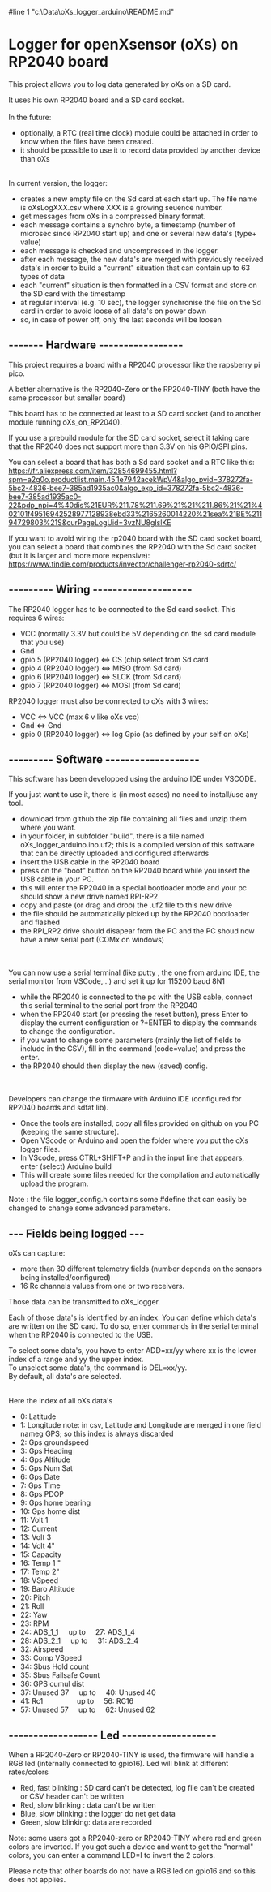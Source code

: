 #line 1 "c:\\Data\\oXs_logger_arduino\\README.md"
# Logger for openXsensor (oXs) on RP2040 board
This project allows you to log data generated by oXs on a SD card.

It uses his own RP2040 board and a SD card socket.
\
\
In the future:
* optionally, a RTC (real time clock) module could be attached in order to know when the files have been created.
* it should be possible to use it to record data provided by another device than oXs


\
In current version, the logger:
* creates a new empty file on the Sd card at each start up. The file name is oXsLogXXX.csv where XXX is a growing seuence number.
* get messages from oXs in a compressed binary format.
* each message contains a synchro byte, a timestamp (number of microsec since RP2040 start up) and one or several new data's (type+ value)
* each message is checked and uncompressed in the logger.
* after each message, the new data's are merged with previously received data's in order to build a "current" situation that can contain up to 63 types of data
* each "current" situation is then formatted in a CSV format and store on the SD card with the timestamp 
* at regular interval (e.g. 10 sec), the logger synchronise the file on the Sd card in order to avoid loose of all data's on power down 
* so, in case of power off, only the last seconds will be loosen
## -------  Hardware -----------------

This project requires a board with a RP2040 processor like the rapsberry pi pico.

A better alternative is the RP2040-Zero or the RP2040-TINY (both have the same processor but smaller board)

This board has to be connected at least to a SD card socket (and to another module running oXs_on_RP2040).

If you use a prebuild module for the SD card socket, select it taking care that the RP2040 does not support more than 3.3V on his GPIO/SPI pins. 

You can select a board that has both a Sd card socket and a RTC like this: https://fr.aliexpress.com/item/32854699455.html?spm=a2g0o.productlist.main.45.1e7942acekWpV4&algo_pvid=378272fa-5bc2-4836-bee7-385ad1935ac0&algo_exp_id=378272fa-5bc2-4836-bee7-385ad1935ac0-22&pdp_npi=4%40dis%21EUR%211.78%211.69%21%21%211.86%21%21%402101f49516942528977128938ebd33%2165260014220%21sea%21BE%21194729803%21S&curPageLogUid=3vzNU8gIslKE

If you want to avoid wiring the rp2040 board with the SD card socket board, you can select a board that combines the RP2040 with the Sd card socket (but it is larger and more more expensive): https://www.tindie.com/products/invector/challenger-rp2040-sdrtc/ 



## --------- Wiring --------------------

The RP2040 logger has to be connected to the Sd card socket. This requires 6 wires:
* VCC (normally 3.3V but could be 5V depending on the sd card module that you use)
* Gnd
* gpio 5 (RP2040 logger) <=> CS (chip select from Sd card
* gpio 4 (RP2040 logger) <=> MISO (from Sd card) 
* gpio 6 (RP2040 logger) <=> SLCK (from Sd card)
* gpio 7 (RP2040 logger) <=> MOSI (from Sd card)


RP2040 logger must also be connected to oXs with 3 wires:
* VCC <=> VCC (max 6 v like oXs vcc) 
* Gnd <=> Gnd
* gpio 0 (RP2040 logger) <=> log Gpio (as defined by your self on oXs)   


## --------- Software -------------------
This software has been developped using the arduino IDE under VSCODE.

If you just want to use it, there is (in most cases) no need to install/use any tool.
* download from github the zip file containing all files and unzip them where you want.
* in your folder, in subfolder "build", there is a file named oXs_logger_arduino.ino.uf2; this is a compiled version of this software that can be directly uploaded and configured afterwards
* insert the USB cable in the RP2040 board
* press on the "boot" button on the RP2040 board while you insert the USB cable in your PC.
* this will enter the RP2040 in a special bootloader mode and your pc should show a new drive named RPI-RP2
* copy and paste (or drag and drop) the .uf2 file to this new drive
* the file should be automatically picked up by the RP2040 bootloader and flashed
* the RPI_RP2 drive should disapear from the PC and the PC shoud now have a new serial port (COMx on windows)

\
\
You can now use a serial terminal (like putty , the one from arduino IDE, the serial monitor from VSCode,...) and set it up for 115200 baud 8N1
* while the RP2040 is connected to the pc with the USB cable, connect this serial terminal to the serial port from the RP2040
* when the RP2040 start (or pressing the reset button), press Enter to display the current configuration or ?+ENTER to display the commands to change the configuration.
* if you want to change some parameters (mainly the list of fields to include in the CSV), fill in the command (code=value) and press the enter.
* the RP2040 should then display the new (saved) config.  

\
\
Developers can change the firmware with Arduino IDE (configured for RP2040 boards and sdfat lib).
* Once the tools are installed, copy all files provided on github on you PC (keeping the same structure).  
* Open VScode or Arduino and open the folder where you put the oXs logger files.
* In VScode, press CTRL+SHIFT+P and in the input line that appears, enter (select) Arduino build  
* This will create some files needed for the compilation and automatically upload the program.  

Note :  the file logger_config.h contains some #define that can easily be changed to change some advanced parameters.

## --- Fields being logged ---

oXs can capture:
* more than 30 different telemetry fields (number depends on the sensors being installed/configured)
* 16 Rc channels values from one or two receivers.

Those data can be transmitted to oXs_logger.

Each of those data's is identified by an index. You can define which data's are written on the SD card. To do so, enter commands in the serial terminal when the RP2040 is connected to the USB.

To select some data's, you have to enter ADD=xx/yy where xx is the lower index of a range and yy the upper index.\
To unselect some data's, the command is DEL=xx/yy.\
By default, all data's are selected.

\
Here the index of all oXs data's
* 0: Latitude
* 1: Longitude     note: in csv, Latitude and Longitude are merged in one field nameg GPS; so this index is always discarded 
* 2: Gps groundspeed
* 3: Gps Heading
* 4: Gps Altitude
* 5: Gps Num Sat
* 6: Gps Date
* 7: Gps Time
* 8: Gps PDOP
* 9: Gps home bearing
* 10: Gps home dist
* 11: Volt 1
* 12: Current
* 13: Volt 3
* 14: Volt 4"
* 15: Capacity
* 16: Temp 1 "
* 17: Temp 2"
* 18: VSpeed
* 19: Baro Altitude
* 20: Pitch
* 21: Roll
* 22: Yaw
* 23: RPM
* 24: ADS_1_1  &nbsp; &nbsp;  up to   &nbsp; &nbsp;   27: ADS_1_4
* 28: ADS_2_1    &nbsp; &nbsp;  up to   &nbsp; &nbsp;   31: ADS_2_4
* 32: Airspeed
* 33: Comp VSpeed
* 34: Sbus Hold count
* 35: Sbus Failsafe Count
* 36: GPS cumul dist
* 37: Unused 37    &nbsp; &nbsp;    up to   &nbsp; &nbsp;   40: Unused 40
* 41: Rc1          &nbsp; &nbsp;    &nbsp; &nbsp;    &nbsp; &nbsp;    &nbsp; &nbsp;    up to   &nbsp; &nbsp;   56: RC16
* 57: Unused 57      &nbsp; &nbsp;  up to   &nbsp; &nbsp;   62: Unused 62

## ------------------ Led -------------------
When a RP2040-Zero or RP2040-TINY is used, the firmware will handle a RGB led (internally connected to gpio16).
Led will blink at different rates/colors
* Red, fast blinking : SD card can't be detected, log file can't be created or CSV header can't be written 
* Red, slow blinking : data can't be written
* Blue, slow blinking : the logger do net get data
* Green, slow blinking: data are recorded

Note: some users got a RP2040-zero or RP2040-TINY where red and green colors are inverted.
If you got such a device and want to get the "normal" colors, you can enter a command LED=I to invert the 2 colors.

Please note that other boards do not have a RGB led on gpio16 and so this does not applies.
